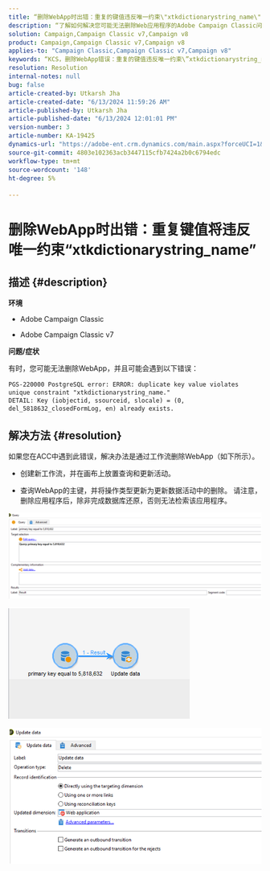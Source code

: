```yaml
---
title: “删除WebApp时出错：重复的键值违反唯一约束\"xtkdictionarystring_name\"
description: “了解如何解决您可能无法删除Web应用程序的Adobe Campaign Classic问题。”
solution: Campaign,Campaign Classic v7,Campaign v8
product: Campaign,Campaign Classic v7,Campaign v8
applies-to: "Campaign Classic,Campaign Classic v7,Campaign v8"
keywords: “KCS，删除WebApp错误：重复的键值违反唯一约束\”xtkdictionarystring_name\”
resolution: Resolution
internal-notes: null
bug: false
article-created-by: Utkarsh Jha
article-created-date: "6/13/2024 11:59:26 AM"
article-published-by: Utkarsh Jha
article-published-date: "6/13/2024 12:01:01 PM"
version-number: 3
article-number: KA-19425
dynamics-url: "https://adobe-ent.crm.dynamics.com/main.aspx?forceUCI=1&pagetype=entityrecord&etn=knowledgearticle&id=c9c2c35d-7c29-ef11-840a-00224808decd"
source-git-commit: 4803e102363acb3447115cfb7424a2b0c6794edc
workflow-type: tm+mt
source-wordcount: '148'
ht-degree: 5%

---
```


# 删除WebApp时出错：重复键值将违反唯一约束“xtkdictionarystring_name”

## 描述 {#description}


<b>环境</b>

- Adobe Campaign Classic

- Adobe Campaign Classic v7

<b>问题/症状</b>

有时，您可能无法删除WebApp，并且可能会遇到以下错误：




```
PGS-220000 PostgreSQL error: ERROR: duplicate key value violates unique constraint "xtkdictionarystring_name."
DETAIL: Key (iobjectid, ssourceid, slocale) = (0, del_5818632_closedFormLog, en) already exists.
```





## 解决方法 {#resolution}


如果您在ACC中遇到此错误，解决办法是通过工作流删除WebApp（如下所示）。

- 创建新工作流，并在画布上放置查询和更新活动。

- 查询WebApp的主键，并将操作类型更新为更新数据活动中的删除。 请注意，删除应用程序后，除非完成数据库还原，否则无法检索该应用程序。

![](assets/5cd987f7-8acf-ec11-a7b5-0022480a8e40.png)

![](assets/bf56c710-8bcf-ec11-a7b5-0022480a8e40.png)



![](assets/da9b0818-8bcf-ec11-a7b5-0022480a8e40.png)

